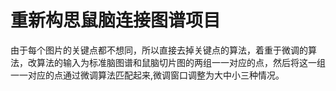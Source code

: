# 重新构思鼠脑连接图谱项目

由于每个图片的关键点都不想同，所以直接去掉关键点的算法，着重于微调的算法，改算法的输入为标准脑图谱和鼠脑切片图的两组一一对应的点，然后将这一组一一对应的点通过微调算法匹配起来,微调窗口调整为大中小三种情况。